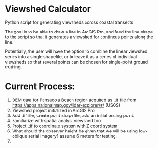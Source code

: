 # Viewshed Calculator
Python script for generating viewsheds across coastal transects

The goal is to be able to draw a line in ArcGIS Pro, and feed the line shape to the script so
that it generates a viewshed for continous points along the line. 

Potentially, the user will have the option to combine the linear viewshed series into a single
shapefile, or to leave it as a series of individual viewsheds so that several points can be 
chosen for single-point ground truthing.

# Current Process:

1. DEM data for Pensacola Beach region acquired as .tif file from https://apps.nationalmap.gov/lidar-explorer/#/ (USGS)
2. Viewshed project initialized in ArcGIS Pro
3. Add .tif file, create point shapefile, add an initial testing point. 
4. Familiarize with spatial analyst viewshed tool
5. Project .tif to coordinate system with Z coord system
6. What should the observer height be given that we will be using low-oblique aerial imagery? assume 6 meters for testing.
7. 




